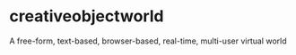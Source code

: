 creativeobjectworld
===================

A free-form, text-based, browser-based, real-time, multi-user virtual world
